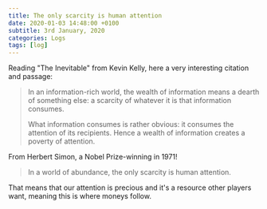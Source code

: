 ```yaml
---
title: The only scarcity is human attention
date: 2020-01-03 14:48:00 +0100
subtitle: 3rd January, 2020
categories: Logs
tags: [log]
---
```


Reading "The Inevitable" from Kevin Kelly, here a very interesting citation and passage:

> In an information-rich world, the wealth of information means a dearth of something else: a scarcity of whatever it is that information consumes. 
>
> What information consumes is rather obvious: it consumes the attention of its recipients. Hence a wealth of information creates a poverty of attention.

From Herbert Simon, a Nobel Prize-winning in 1971!

> In a world of abundance, the only scarcity is human attention.

That means that our attention is precious and it's a resource other players want, meaning this is where moneys follow.
